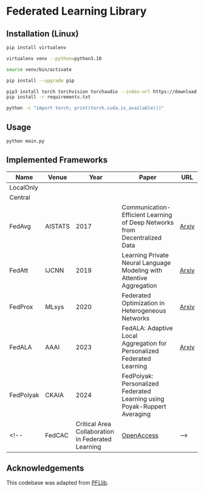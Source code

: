 # Federated Learning Library

## Installation (Linux)
```bash
pip install virtualenv
```
```bash
virtualenv venv --python=python3.10
```
```bash
source venv/bin/activate
```
```bash
pip install --upgrade pip
```
```bash
pip3 install torch torchvision torchaudio --index-url https://download.pytorch.org/whl/cu118
pip install -r requirements.txt
```
```bash
python -c "import torch; print(torch.cuda.is_available())"
```

## Usage
```bash
python main.py
```

## Implemented Frameworks
| Name | Venue | Year | Paper | URL |
|------|-------|------| ----- | ---|
| LocalOnly | | | | | 
| Central | | | | |
| FedAvg | AISTATS | 2017 | Communication-Efficient Learning of Deep Networks from Decentralized Data | [Arxiv](https://arxiv.org/abs/1602.05629) |
| FedAtt | IJCNN | 2019 | Learning Private Neural Language Modeling with Attentive Aggregation | [Arxiv](https://arxiv.org/abs/1812.07108) |
| FedProx | MLsys | 2020| Federated Optimization in Heterogeneous Networks | [Arxiv](https://arxiv.org/abs/1812.06127) |
| FedALA | AAAI | 2023 | FedALA: Adaptive Local Aggregation for Personalized Federated Learning | [Arxiv](https://arxiv.org/abs/2212.01197) |
| FedPolyak | CKAIA | 2024 | FedPolyak: Personalized Federated Learning using Poyak-Ruppert Averaging | |
<!-- | FedCAC | Critical Area Collaboration in Federated Learning | [OpenAccess](https://openaccess.thecvf.com/content/ICCV2023/html/Wu_Bold_but_Cautious_Unlocking_the_Potential_of_Personalized_Federated_Learning_ICCV_2023_paper.html) | -->


## Acknowledgements
This codebase was adapted from [PFLlib](https://github.com/TsingZ0/PFLlib).